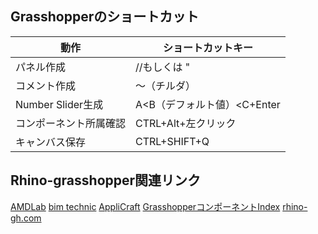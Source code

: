 
## Grasshopperのショートカット

|  動作  |  ショートカットキー  |
| ---- | ---- |
|  パネル作成  |  //もしくは "  |
|  コメント作成  |  ～（チルダ）  |
|  Number Slider生成  |A<B（デフォルト値）<C+Enter  |
|  コンポーネント所属確認  |CTRL+Alt+左クリック|
|  キャンバス保存  |  CTRL+SHIFT+Q  |

## Rhino-grasshopper関連リンク
[AMDLab](https://amdlaboratory.com/)
[bim technic](http://rhino-archicad.net/)
[AppliCraft](https://www.applicraft.com/)
[GrasshopperコンポーネントIndex](https://www.applicraft.com/ghcp_index/)
[rhino-gh.com](https://rhino-gh.com/)